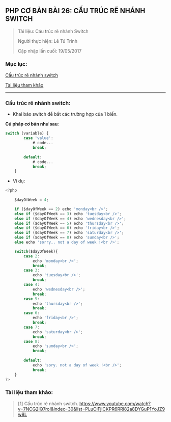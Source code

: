 ## PHP CƠ BẢN BÀI 26: CẤU TRÚC RẼ NHÁNH SWITCH

> Tài liệu: Cáu trúc rẽ nhánh Switch
>
> Người thực hiện: Lê Tú Trinh
>
> Cập nhập lần cuối: 19/05/2017

### Mục lục:

[Cấu trúc rẽ nhánh switch](#1)

[Tài liệu tham khảo](#2)

***

<a name="1"></a>
### Cấu trúc rẽ nhánh switch:

- Khai báo switch để bắt các trường hợp của 1 biến.

**Cú pháp cơ bản như sau**:

```javascript
switch (variable) {
		case 'value':
			# code...
			break;
		
		default:
			# code...
			break;
	}
```

- Ví dụ:

```javascript
<?php
	
	$dayOfWeek = 4;

	if ($dayOfWeek == 2) echo 'monday<br />';
	else if ($dayOfWeek == 3) echo 'tuesday<br />';
	else if ($dayOfWeek == 4) echo 'wednesday<br />';
	else if ($dayOfWeek == 5) echo 'thursday<br />';
	else if ($dayOfWeek == 6) echo 'friday<br />';
	else if ($dayOfWeek == 7) echo 'saturday<br />';
	else if ($dayOfWeek == 8) echo 'sunday<br />';
	else echo 'sorry,. not a day of week !<br />';

	switch($dayOfWeek){
		case 2:
			echo 'monday<br />';
			break;
		case 3: 
			echo 'tuesday<br />';
			break;
		case 4:
			echo 'wednesday<br />';
			break;
		case 5: 
			echo 'thursday<br />';
			break;
		case 6:
			echo 'friday<br />';
			break;
		case 7: 
			echo 'saturday<br />';
			break;
		case 8:
			echo 'sunday<br />';
			break;
		
		default:
			echo 'sory. not a day of week !<br />';
			break;
	}
?>
```

<a name="2"></a>
### Tài liệu tham khảo:

> [1] Cấu trúc rẽ nhánh switch. https://www.youtube.com/watch?v=7NCG2IQ7roI&index=30&list=PLuOlFjICKPR6RRl82a8DYGuP1YoJZ9w8L